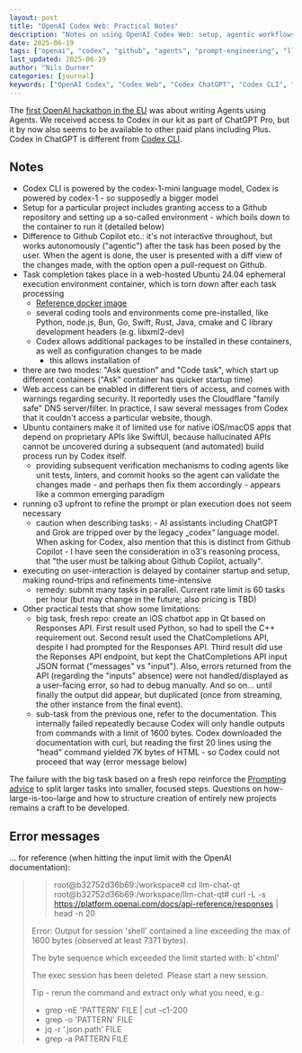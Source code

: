 ```yaml
---
layout: post
title: "OpenAI Codex Web: Practical Notes"
description: "Notes on using OpenAI Codex Web: setup, agentic workflows, container environments, web access, limitations"
date: 2025-06-19
tags: ["openai", "codex", "github", "agents", "prompt-engineering", "llm", "automation"]
last_updated: 2025-06-19
author: "Nils Durner"
categories: [journal]
keywords: ["OpenAI Codex", "Codex Web", "Codex ChatGPT", "Codex CLI", "GitHub integration", "agentic AI", "container environment", "prompt engineering", "developer notes"]
---
```


The [first OpenAI hackathon in the EU](https://www.linkedin.com/posts/nilsdurner_buildwithopenai-regtech-openai-activity-7340614796666388480-aruM?utm_source=share&utm_medium=member_desktop&rcm=ACoAAAGX2jIBd6RDsNRYv13Bvu3x4nnCNu96SEw) was about writing Agents using Agents. We received access to Codex in our kit as part of ChatGPT Pro, but it by now also seems to be available to other paid plans including Plus. Codex in ChatGPT is different from [Codex CLI](openai-codex-notes).

## Notes
* Codex CLI is powered by the codex-1-mini language model, Codex is powered by codex-1 - so supposedly a bigger model
* Setup for a particular project includes granting access to a Github repository and setting up a so-called environment - which boils down to the container to run it (detailed below)
* Difference to Github Copilot etc.: it's not interactive throughout, but works autonomously ("agentic") after the task has been posed by the user. When the agent is done, the user is presented with a diff view of the changes made, with the option open a pull-request on Github.
* Task completion takes place in a web-hosted Ubuntu 24.04 ephemeral execution environment container, which is torn down after each task processing
    * [Reference docker image](https://github.com/openai/codex-universal)
    * several coding tools and environments come pre-installed, like Python, node.js, Bun, Go, Swift, Rust, Java, cmake and C library development headers (e.g. libxml2-dev)
    * Codex allows additional packages to be installed in these containers, as well as configuration changes to be made
        * this allows installation of 
* there are two modes: "Ask question" and "Code task", which start up different containers ("Ask" container has quicker startup time)
* Web access can be enabled in different tiers of access, and comes with warnings regarding security. It reportedly uses the Cloudflare "family safe" DNS server/filter. In practice, I saw several messages from Codex that it couldn't access a particular website, though.
* Ubuntu containers make it of limited use for native iOS/macOS apps that depend on proprietary APIs like SwiftUI, because hallucinated APIs cannot be uncovered during a subsequent (and automated) build process run by Codex itself.
    * providing subsequent verification mechanisms to coding agents like unit tests, linters, and commit hooks so the agent can validate the changes made - and perhaps then fix them accordingly - appears like a common emerging paradigm
* running o3 upfront to refine the prompt or plan execution does not seem necessary
    * caution when describing tasks: - AI assistants including ChatGPT and Grok are tripped over by the legacy „codex“ language model. When asking for Codex, also mention that this is distinct from Github Copilot - I have seen the consideration in o3's reasoning process, that "the user must be talking about Github Copilot, actually".
* executing on user-interaction is delayed by container startup and setup, making round-trips and refinements time-intensive
    * remedy: submit many tasks in parallel. Current rate limit is 60 tasks per hour (but may change in the future; also pricing is TBD)
* Other practical tests that show some limitations:
    * big task, fresh repo: create an iOS chatbot app in Qt based on Responses API. First result used Python, so had to spell the C++ requirement out. Second result used the ChatCompletions API, despite I had prompted for the Responses API. Third result did use the Reponses API endpoint, but kept the ChatCompletions API input JSON format ("messages" vs "input"). Also, errors returned from the API (regarding the "inputs" absence) were not handled/displayed as a user-facing error, so had to debug manually. And so on... until finally the output did appear, but duplicated (once from streaming, the other instance from the final event).
    * sub-task from the previous one, refer to the documentation. This internally failed repeatedly because Codex will only handle outputs from commands with a limit of 1600 bytes. Codex downloaded the documentation with curl, but reading the first 20 lines using the "head" command yielded 7K bytes of HTML - so Codex could not proceed that way (error message below)

The failure with the big task based on a fresh repo reinforce the [Prompting advice](https://platform.openai.com/docs/codex/overview#prompting-codex) to split larger tasks into smaller, focused steps. Questions on how-large-is-too-large and how to structure creation of entirely new projects remains a craft to be developed.

## Error messages
... for reference (when hitting the input limit with the OpenAI documentation):

>> root@b32752d36b69:/workspace# cd llm-chat-qt  
>> root@b32752d36b69:/workspace/llm-chat-qt# curl -L -s https://platform.openai.com/docs/api-reference/responses | head -n 20  
>  
> Error: Output for session 'shell' contained a line exceeding the max of 1600 bytes (observed at least 7371 bytes).  
>   
> The byte sequence which exceeded the limit started with: b'<!DOCTYPE html><html'  
>  
> The exec session has been deleted. Please start a new session.  
>   
> Tip - rerun the command and extract only what you need, e.g.:  
>  * grep -nE 'PATTERN' FILE | cut -c1-200  
>  * grep -o 'PATTERN' FILE  
>  * jq -r '.json.path' FILE  
>  * grep -a PATTERN FILE